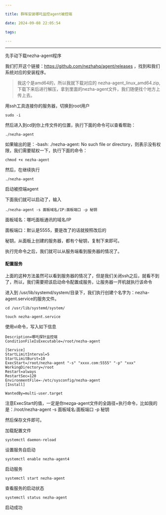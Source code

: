 ```yaml
---

title: 群晖安装哪吒监控agent被控端

date: 2024-09-08 22:05:54

tags: 

---
```


---

<!-- more -->

先手动下载nezha-agent程序

我们打开这个链接：https://github.com/nezhahq/agent/releases ，找到和我们系统对应的安装程序。

> 我这个是amd64的，所以我就下载对应的 nezha-agent_linux_amd64.zip,下载下来后进行解压，拿到里面的nezha-agent文件，我们随便找个地方上传上去。

用ssh工具连接你的服务器，切换到root用户

```
sudo -i
```

然后进入到cd到你上传文件的位置，执行下面的命令可以查看帮助：

```
./nezha-agent 
```

如果输出的是：-bash: ./nezha-agent: No such file or directory，则表示没有权限，我们需要赋权一下，执行下面的命令：

```
chmod +x nezha-agent
```

然后，在继续执行

```
./nezha-agent
```

启动被控端agent

下面我们就可以启动了，输入

```
./nezha-agent -s 面板域名/IP:面板端口 -p 秘钥
```

面板域名：哪吒面板通讯的域名/IP

面板端口：默认是5555，要是改了的话就按照改后的

秘钥，从面板上创建的服务器，都有个秘钥，复制下来即可。

执行完命令之后，我们就可以从服务端看到服务器的情况了。

#### 配置服务

上面的这种方法虽然可以看到服务器的情况了，但是我们关闭ssh之后，就看不到了，所以，我们需要把该启动命令配置成服务，让服务器一开机就执行该命令

进入到 /usr/lib/systemd/system/目录下，我们执行创建个名字为：nezha-agent.service的服务文件。

```
cd /usr/lib/systemd/system/
```



```
touch nezha-agent.service
```

使用vi命令，写入如下信息

```
Description=哪吒探针监控端
ConditionFileIsExecutable=/root/nezha-agent

[Service]
StartLimitInterval=5
StartLimitBurst=10
ExecStart=/root/nezha-agent "-s" "xxxx.com:5555" "-p" "xxx"
WorkingDirectory=/root
Restart=always
RestartSec=120
EnvironmentFile=-/etc/sysconfig/nezha-agent
[Install]

WantedBy=multi-user.target
```

注意ExecStart的值，一定是你nezga-agent文件的全路径+执行命令，比如我的是：/root/nezha-agent -s 面板域名:面板端口 -p 秘钥

然后保存文件即可。



加载配置文件

```
systemctl daemon-reload
```

设置服务自启动

```
systemctl enable nezha-agent4
```

启动服务

```
systemctl start nezha-agent
```

查看服务的启动状态

```
systemctl status nezha-agent
```

启动成功